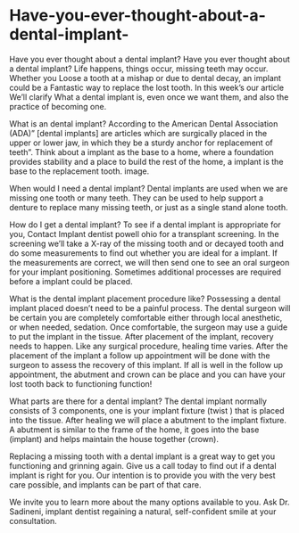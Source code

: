 # Have-you-ever-thought-about-a-dental-implant-
Have you ever thought about a dental implant?
Have you ever thought about a dental implant?
Life happens, things occur, missing teeth may occur. Whether you Loose a tooth at a mishap or due to dental decay, an implant could be a Fantastic way to replace the lost tooth. In this week’s our article We’ll clarify What a dental implant is, even once we want them, and also the practice of becoming one.


What is an dental implant?
According to the American Dental Association (ADA)” [dental implants] are articles which are surgically placed in the upper or lower jaw, in which they be a sturdy anchor for replacement of teeth”. Think about a implant as the base to a home, where a foundation provides stability and a place to build the rest of the home, a implant is the base to the replacement tooth. image.

When would I need a dental implant?
Dental implants are used when we are missing one tooth or many teeth. They can be used to help support a denture to replace many missing teeth, or just as a single stand alone tooth.

How do I get a dental implant?
To see if a dental implant is appropriate for you, Contact Implant dentist powell ohio for a transplant screening. In the screening we’ll take a X-ray of the missing tooth and or decayed tooth and do some measurements to find out whether you are ideal for a implant. If the measurements are correct, we will then send one to see an oral surgeon for your implant positioning. Sometimes additional processes are required before a implant could be placed.

What is the dental implant placement procedure like?
Possessing a dental implant placed doesn’t need to be a painful process. The dental surgeon will be certain you are completely comfortable either through local anesthetic, or when needed, sedation. Once comfortable, the surgeon may use a guide to put the implant in the tissue. After placement of the implant, recovery needs to happen. Like any surgical procedure, healing time varies. After the placement of the implant a follow up appointment will be done with the surgeon to assess the recovery of this implant. If all is well in the follow up appointment, the abutment and crown can be place and you can have your lost tooth back to functioning function!

What parts are there for a dental implant?
The dental implant normally consists of 3 components, one is your implant fixture (twist ) that is placed into the tissue. After healing we will place a abutment to the implant fixture. A abutment is similar to the frame of the home, it goes into the base (implant) and helps maintain the house together (crown).

Replacing a missing tooth with a dental implant is a great way to get you functioning and grinning again. Give us a call today to find out if a dental implant is right for you. Our intention is to provide you with the very best care possible, and implants can be part of that care.

We invite you to learn more about the many options available to you. Ask Dr. Sadineni, implant dentist regaining a natural, self-confident smile at your consultation.
